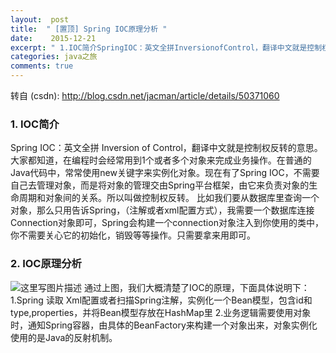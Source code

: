 ```yaml
---
layout:  post
title:  " [置顶] Spring IOC原理分析 "
date:    2015-12-21
excerpt: " 1.IOC简介SpringIOC：英文全拼InversionofControl，翻译中文就是控制权反转的意思。大家都知道，在编程时会经常用到1个或者多个对象来完成业务操作。在普通的Java代码中，常常使用new关键字来实例化对象。现在有了SpringIOC，不需要自己去管理对象，而是将对象的管理交由Spring平台框架，由它来负责对象的生命周期和对象间的关系。所以叫做控制权反转。比... "
categories: java之旅 
comments: true
---
```

转自 (csdn): http://blog.csdn.net/jacman/article/details/50371060
<div class="markdown_views">
 <h3 id="1-ioc简介">1. IOC简介</h3> 
 <p>Spring IOC：英文全拼 Inversion of Control，翻译中文就是控制权反转的意思。大家都知道，在编程时会经常用到1个或者多个对象来完成业务操作。在普通的Java代码中，常常使用new关键字来实例化对象。现在有了Spring IOC，不需要自己去管理对象，而是将对象的管理交由Spring平台框架，由它来负责对象的生命周期和对象间的关系。所以叫做控制权反转。  比如我们要从数据库里查询一个对象，那么只用告诉Spring，（注解或者xml配置方式），我需要一个数据库连接Connection对象即可，Spring会构建一个connection对象注入到你使用的类中，你不需要关心它的初始化，销毁等等操作。只需要拿来用即可。</p> 
 <h3 id="2-ioc原理分析">2. IOC原理分析</h3> 
 <p><img src="http://img.blog.csdn.net/20151221115603682" alt="这里写图片描述" title="">  通过上图，我们大概清楚了IOC的原理，下面具体说明下：  1.Spring 读取 Xml配置或者扫描Spring注解，实例化一个Bean模型，包含id和type,properties，并将Bean模型存放在HashMap里  2.业务逻辑需要使用对象时，通知Spring容器，由具体的BeanFactory来构建一个对象出来，对象实例化使用的是Java的反射机制。</p>
</div>